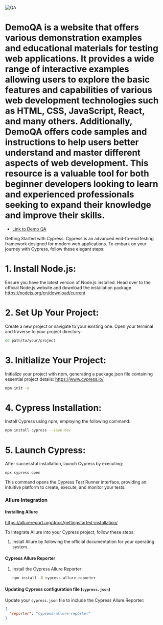 
![QA](https://github.com/byKosta/DemoQATest/blob/master/Screenshot_500.png)

# DemoQA is a website that offers various demonstration examples and educational materials for testing web applications. It provides a wide range of interactive examples allowing users to explore the basic features and capabilities of various web development technologies such as HTML, CSS, JavaScript, React, and many others. Additionally, DemoQA offers code samples and instructions to help users better understand and master different aspects of web development. This resource is a valuable tool for both beginner developers looking to learn and experienced professionals seeking to expand their knowledge and improve their skills.

- [Link to Demo QA](https://demoqa.com/)

Getting Started with Cypress:
Cypress is an advanced end-to-end testing framework designed for modern web applications. To embark on your journey with Cypress, follow these elegant steps:

# 1. Install Node.js:
Ensure you have the latest version of Node.js installed. Head over to the official Node.js website and download the installation package.
https://nodejs.org/en/download/current

# 2. Set Up Your Project:
Create a new project or navigate to your existing one. Open your terminal and traverse to your project directory:
```bash
cd path/to/your/project
```
# 3. Initialize Your Project:
Initialize your project with npm, generating a package.json file containing essential project details:
https://www.cypress.io/
```bash
npm init -y
```
# 4. Cypress Installation:
Install Cypress using npm, employing the following command:
```bash
npm install cypress --save-dev
```
# 5. Launch Cypress:
After successful installation, launch Cypress by executing:
```bash
npx cypress open
```
This command opens the Cypress Test Runner interface, providing an intuitive platform to create, execute, and monitor your tests.

### Allure Integration

#### Installing Allure
https://allurereport.org/docs/gettingstarted-installation/

To integrate Allure into your Cypress project, follow these steps:

1. Install Allure by following the official documentation for your operating system.

#### Cypress Allure Reporter

1. Install the Cypress Allure Reporter:

    ```bash
    npm install -D cypress-allure-reporter
    ```

#### Updating Cypress configuration file (`cypress.json`)

Update your `cypress.json` file to include the Cypress Allure Reporter:

```json
{
  "reporter": "cypress-allure-reporter"
}

